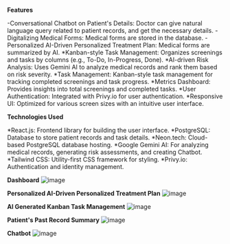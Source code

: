**Features**

-Conversational Chatbot on Patient's Details: Doctor can give natural language query related to patient records, and get the necessary details.
-Digitalizing Medical Forms: Medical forms are stored in the database.
-Personalized AI-Driven Personalized Treatment Plan: Medical forms are summarized by AI.
*Kanban-style Task Management: Organizes screenings and tasks by columns (e.g., To-Do, In-Progress, Done).
*AI-driven Risk Analysis: Uses Gemini AI to analyze medical records and rank them based on risk severity.
*Task Management: Kanban-style task management for tracking completed screenings and task progress.
*Metrics Dashboard: Provides insights into total screenings and completed tasks.
*User Authentication: Integrated with Privy.io for user authentication.
*Responsive UI: Optimized for various screen sizes with an intuitive user interface.

**Technologies Used**

*React.js: Frontend library for building the user interface.
*PostgreSQL: Database to store patient records and task details.
*Neon.tech: Cloud-based PostgreSQL database hosting.
*Google Gemini AI: For analyzing medical records, generating risk assessments, and creating Chatbot.
*Tailwind CSS: Utility-first CSS framework for styling.
*Privy.io: Authentication and identity management.

**Dashboard**
![image](https://github.com/user-attachments/assets/96b65a15-a1fa-4a0a-8530-d23448d6ff16)

**Personalized AI-Driven Personalized Treatment Plan**
![image](https://github.com/user-attachments/assets/5aa3836c-155c-47d2-8b64-a4e6a4af2560)

**AI Generated Kanban Task Management**
![image](https://github.com/user-attachments/assets/de29422b-35bf-4fbf-b187-90d11dea59d2)

**Patient's Past Record Summary**
![image](https://github.com/user-attachments/assets/e27cd685-e3cb-4492-89d9-7c3bcc489253)

**Chatbot**
![image](https://github.com/user-attachments/assets/62fe95fa-852f-449b-8a97-9997b7ee1703)
